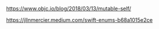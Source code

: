 
https://www.objc.io/blog/2018/03/13/mutable-self/


https://jllnmercier.medium.com/swift-enums-b68a1015e2ce

